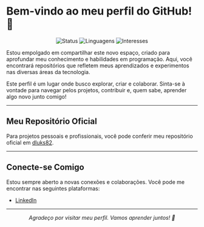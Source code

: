 # Bem-vindo ao meu perfil do GitHub! 👋

<p align="center">
    <img src="https://img.shields.io/badge/Status-Em%20Estudo-brightgreen" alt="Status">
    <img src="https://img.shields.io/badge/Linguagens-Java%20%7C%20JavaScript%20%7C%20Python-blue" alt="Linguagens">
    <img src="https://img.shields.io/badge/Interesses-Programação%20%7C%20Desenvolvimento%20Web%20%7C%20Machine%20Learning-purple" alt="Interesses">
</p>

Estou empolgado em compartilhar este novo espaço, criado para aprofundar meu conhecimento e habilidades em programação. Aqui, você encontrará repositórios que refletem meus aprendizados e experimentos nas diversas áreas da tecnologia.

Este perfil é um lugar onde busco explorar, criar e colaborar. Sinta-se à vontade para navegar pelos projetos, contribuir e, quem sabe, aprender algo novo junto comigo!

---

## Meu Repositório Oficial

Para projetos pessoais e profissionais, você pode conferir meu repositório oficial em [dluks82](https://github.com/dluks82).

---

## Conecte-se Comigo

Estou sempre aberto a novas conexões e colaborações. Você pode me encontrar nas seguintes plataformas:

- [LinkedIn](https://www.linkedin.com/in/diogo-lucas-de-oliveira/)

---

<p align="center">
    <em>Agradeço por visitar meu perfil. Vamos aprender juntos! 🚀</em>
</p>
